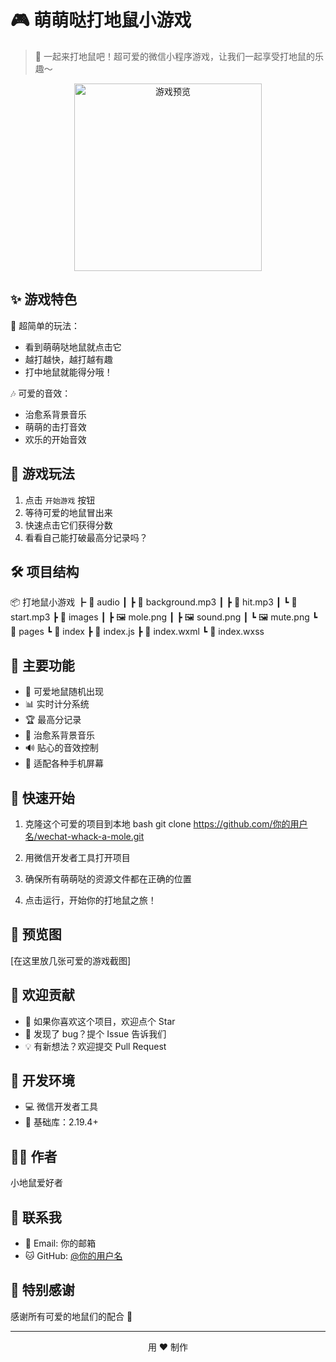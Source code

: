 # 🎮 萌萌哒打地鼠小游戏

> 🐹 一起来打地鼠吧！超可爱的微信小程序游戏，让我们一起享受打地鼠的乐趣～

<p align="center">
  <img src="images/game-preview.png" alt="游戏预览" width="300">
</p>

## ✨ 游戏特色

🎯 超简单的玩法：
- 看到萌萌哒地鼠就点击它
- 越打越快，越打越有趣
- 打中地鼠就能得分哦！

🎶 可爱的音效：
- 治愈系背景音乐
- 萌萌的击打音效
- 欢乐的开始音效

## 🎲 游戏玩法

1. 点击 `开始游戏` 按钮
2. 等待可爱的地鼠冒出来
3. 快速点击它们获得分数
4. 看看自己能打破最高分记录吗？

## 🛠️ 项目结构

📦 打地鼠小游戏
┣ 📂 audio
┃ ┣ 🎵 background.mp3
┃ ┣ 🎵 hit.mp3
┃ ┗ 🎵 start.mp3
┣ 📂 images
┃ ┣ 🖼️ mole.png
┃ ┣ 🖼️ sound.png
┃ ┗ 🖼️ mute.png
┗ 📂 pages
┗ 📂 index
┣ 📄 index.js
┣ 📄 index.wxml
┗ 📄 index.wxss

## 🌈 主要功能

- 🎯 可爱地鼠随机出现
- 📊 实时计分系统
- 🏆 最高分记录
- 🎵 治愈系背景音乐
- 🔊 贴心的音效控制
- 📱 适配各种手机屏幕

## 🚀 快速开始

1. 克隆这个可爱的项目到本地
bash
git clone https://github.com/你的用户名/wechat-whack-a-mole.git

2. 用微信开发者工具打开项目
3. 确保所有萌萌哒的资源文件都在正确的位置
4. 点击运行，开始你的打地鼠之旅！

## 🎨 预览图

[在这里放几张可爱的游戏截图]

## 🤝 欢迎贡献

- 🌟 如果你喜欢这个项目，欢迎点个 Star
- 🐛 发现了 bug？提个 Issue 告诉我们
- 💡 有新想法？欢迎提交 Pull Request

## 📝 开发环境

- 💻 微信开发者工具
- 📱 基础库：2.19.4+

## 👨‍💻 作者

小地鼠爱好者

## 📮 联系我

- 💌 Email: 你的邮箱
- 🐱 GitHub: [@你的用户名](https://github.com/你的用户名)

## 💝 特别感谢

感谢所有可爱的地鼠们的配合 🐹

---

<p align="center">
  用 ❤️ 制作
</p>
